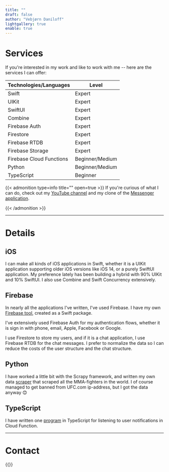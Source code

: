 ```yaml
---
title: ""
draft: false
author: "Vebjørn Daniloff"
lightgallery: true
enable: true
---
```


# Services

If you're interested in my work and like to work with me -- here are the
services I can offer:

| Technologies/Languages   | Level           |
| ------------------------ | --------------- |
| Swift                    | Expert          |
| UIKit                    | Expert          |
| SwiftUI                  | Expert          |
| Combine                  | Expert          |
| Firebase Auth            | Expert          |
| Firestore                | Expert          |
| Firebase RTDB            | Expert          |
| Firebase Storage         | Expert          |
| Firebase Cloud Functions | Beginner/Medium |
| Python                   | Beginner/Medium |
| TypeScript               | Beginner        |

{{< admonition type=info title="" open=true >}}
If you're curious of what I can do, check out my [YouTube channel](https://www.youtube.com/@Thel-foo) and my clone
of the [Messenger application](https://github.com/vebbis321/MessengerClone).

{{< /admonition >}}

---

# Details

## iOS

I can make all kinds of iOS applications in Swift, whether it is a UIKit
application supporting older iOS versions like iOS 14, or a purely SwiftUI
application. My preference lately has been building a hybrid with 90% UIKit
and 10% SwiftUI. I also use Combine and Swift Concurrency extensively.

## Firebase

In nearly all the applications I've written, I've used Firebase. I have my own
[Firebase tool](https://github.com/vebbis321/FireThel), created as a Swift package.

I've extensively used Firebase Auth for my authentication flows, whether it is sign in with phone, email, Apple,
Facebook or Google.

I use Firestore to store my users, and if it is a chat application, I use
Firebase RTDB for the chat messages. I prefer to normalize the data so I can
reduce the costs of the user structure and the chat structure.

## Python

I have worked a little bit with the Scrapy framework, and written my own data
[scraper](https://stackoverflow.com/questions/70287510/scrapy-not-scraping-the-whole-website-even-though-i-find-the-data-with-xpath) that scraped all the MMA-fighters in the world. I of course managed to
get banned from UFC.com ip-address, but I got the data anyway :blush:

## TypeScript

I have written one [program](https://stackoverflow.com/questions/71266520/chat-message-notification-in-firebase-cloud-functions-cant-get-data-from-a-pro) in TypeScript for listening to user
notifications in Cloud Function.

---

# Contact

{{<icon iconClass="fas fa-envelope fa-fw fa-3x" linkClass="email" style="margin-right: 50px;" link="mailto:veb@thel.foo">}}
